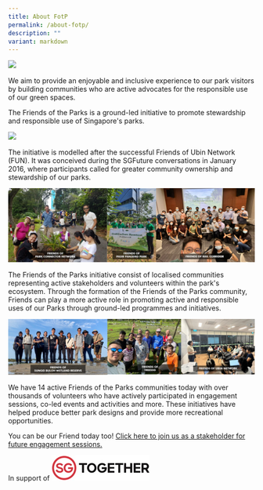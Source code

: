 ```yaml
---
title: About FotP
permalink: /about-fotp/
description: ""
variant: markdown
---
```

![](/images/fotp%20montage%202.png)

We aim to provide an enjoyable and inclusive experience to our park visitors by building communities who are active advocates for the responsible use of our green spaces.

The Friends of the Parks is a ground-led initiative to promote stewardship and responsible use of Singapore's parks. 

![](/images/fotp%20montage%203.png)

The initiative is modelled after the successful Friends of Ubin Network (FUN). It was conceived during the SGFuture conversations in January 2016, where participants called for greater community ownership and stewardship of our parks.

![](/images/fotp%20montage%204.png)

The Friends of the Parks initiative consist of localised communities representing active stakeholders and volunteers within the park's ecosystem. Through the formation of the Friends of the Parks community, Friends can play a more active role in promoting active and responsible uses of our Parks through ground-led programmes and initiatives.

![](/images/fotp%20montage%205.png)

We have 14 active Friends of the Parks communities today with over thousands of volunteers who have actively participated in engagement sessions, co-led events and activities and more. These initiatives have helped produce better park designs and provide more recreational opportunities.

You can be our Friend today too! [Click here to join us as a stakeholder for future engagement sessions.](https://form.gov.sg/#!/5e21692b935451001117a12e)




In support of
![Alt text for image on Isomer site](/images/SGTGT.JPG)